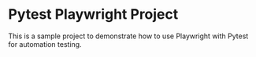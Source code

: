 # Pytest Playwright Project
This is a sample project to demonstrate how to use Playwright with Pytest for automation testing.